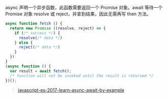 async 声明一个异步函数，此函数需要返回一个 Promise 对象。await 等待一个 Promise 对象 resolve 或 reject，并拿到结果，因此无需再写 then 方法。

```js
async function fetch () {
  return new Promise ((resolve, reject) => {
    if (/* success */) {
      resolve(/* data */)
    } else {
      reject(/* data */)
    }
  })
} 
(async function () {
  var result = await fetch();
  /* function will not be invoked until the result is returned */
})();
```

> [javascript-es-2017-learn-async-await-by-example](https://codeburst.io/javascript-es-2017-learn-async-await-by-example-48acc58bad65)